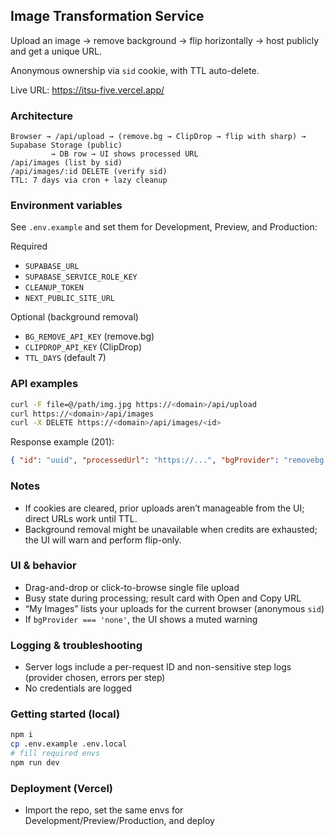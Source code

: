 ## Image Transformation Service

Upload an image → remove background → flip horizontally → host publicly and get a unique URL.
 
Anonymous ownership via `sid` cookie, with TTL auto-delete.

Live URL: https://itsu-five.vercel.app/

### Architecture

```
Browser → /api/upload → (remove.bg → ClipDrop → flip with sharp) → Supabase Storage (public)
         → DB row → UI shows processed URL
/api/images (list by sid)
/api/images/:id DELETE (verify sid)
TTL: 7 days via cron + lazy cleanup
```

### Environment variables

See `.env.example` and set them for Development, Preview, and Production:

Required
- `SUPABASE_URL`
- `SUPABASE_SERVICE_ROLE_KEY`
- `CLEANUP_TOKEN`
- `NEXT_PUBLIC_SITE_URL`

Optional (background removal)
- `BG_REMOVE_API_KEY` (remove.bg)
- `CLIPDROP_API_KEY` (ClipDrop)
- `TTL_DAYS` (default 7)

### API examples

```bash
curl -F file=@/path/img.jpg https://<domain>/api/upload
curl https://<domain>/api/images
curl -X DELETE https://<domain>/api/images/<id>
```

Response example (201):

```json
{ "id": "uuid", "processedUrl": "https://...", "bgProvider": "removebg|clipdrop|none" }
```

### Notes

- If cookies are cleared, prior uploads aren’t manageable from the UI; direct URLs work until TTL.
- Background removal might be unavailable when credits are exhausted; the UI will warn and perform flip-only.

### UI & behavior

- Drag-and-drop or click-to-browse single file upload
- Busy state during processing; result card with Open and Copy URL
- “My Images” lists your uploads for the current browser (anonymous `sid`)
- If `bgProvider === 'none'`, the UI shows a muted warning

### Logging & troubleshooting

- Server logs include a per-request ID and non-sensitive step logs (provider chosen, errors per step)
- No credentials are logged

### Getting started (local)

```bash
npm i
cp .env.example .env.local
# fill required envs
npm run dev
```

### Deployment (Vercel)

- Import the repo, set the same envs for Development/Preview/Production, and deploy